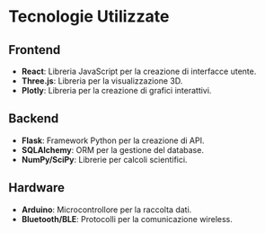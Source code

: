 # Tecnologie Utilizzate

## Frontend

- **React**: Libreria JavaScript per la creazione di interfacce utente.
- **Three.js**: Libreria per la visualizzazione 3D.
- **Plotly**: Libreria per la creazione di grafici interattivi.

## Backend

- **Flask**: Framework Python per la creazione di API.
- **SQLAlchemy**: ORM per la gestione del database.
- **NumPy/SciPy**: Librerie per calcoli scientifici.

## Hardware

- **Arduino**: Microcontrollore per la raccolta dati.
- **Bluetooth/BLE**: Protocolli per la comunicazione wireless.
